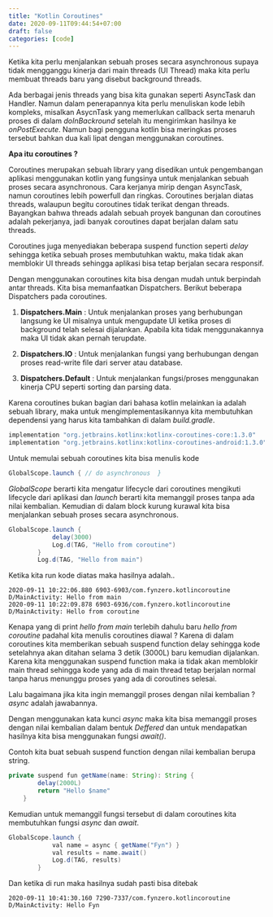 ```yaml
---
title: "Kotlin Coroutines"
date: 2020-09-11T09:44:54+07:00
draft: false
categories: [code]
---
```


Ketika kita perlu menjalankan sebuah proses secara asynchronous supaya tidak mengganggu kinerja dari main threads (UI Thread) maka kita perlu membuat threads baru yang disebut background threads.

Ada berbagai jenis threads yang bisa kita gunakan seperti AsyncTask dan Handler. Namun dalam penerapannya kita perlu menuliskan kode lebih kompleks, misalkan AsycnTask yang memerlukan callback serta menaruh proses di dalam *doInBackround* setelah itu mengirimkan hasilnya ke *onPostExecute*. Namun bagi pengguna kotlin bisa meringkas proses tersebut bahkan dua kali lipat dengan menggunakan coroutines.

**Apa itu coroutines ?**

Coroutines merupakan sebuah library yang disedikan untuk pengembangan aplikasi menggunakan kotlin yang fungsinya untuk menjalankan sebuah proses secara asynchronous. Cara kerjanya mirip dengan AsyncTask, namun coroutines lebih powerfull dan ringkas. Coroutines berjalan diatas threads, walaupun begitu coroutines tidak terikat dengan threads. Bayangkan bahwa threads adalah sebuah proyek bangunan dan coroutines adalah pekerjanya, jadi banyak coroutines dapat berjalan dalam satu threads.

Coroutines juga menyediakan beberapa suspend function seperti *delay* sehingga ketika sebuah proses membutuhkan waktu, maka tidak akan memblokir UI threads sehingga aplikasi bisa tetap berjalan secara responsif.

Dengan menggunakan coroutines kita bisa dengan mudah untuk berpindah antar threads. Kita bisa memanfaatkan Dispatchers. Berikut beberapa Dispatchers pada coroutines.

1. **Dispatchers.Main** : Untuk menjalankan proses yang berhubungan langsung ke UI misalnya untuk mengupdate UI ketika proses di background telah selesai dijalankan. Apabila kita tidak menggunakannya maka UI tidak akan pernah terupdate.

2. **Dispatchers.IO** : Untuk menjalankan fungsi yang berhubungan dengan proses read-write file dari server atau database.

3. **Dispatchers.Default** : Untuk menjalankan fungsi/proses menggunakan kinerja CPU seperti sorting dan parsing data.

Karena coroutines bukan bagian dari bahasa kotlin melainkan ia adalah sebuah library, maka untuk mengimplementasikannya kita membutuhkan dependensi yang harus kita tambahkan di dalam *build.gradle*.

```java
implementation "org.jetbrains.kotlinx:kotlinx-coroutines-core:1.3.0"
implementation "org.jetbrains.kotlinx:kotlinx-coroutines-android:1.3.0"
```

Untuk memulai sebuah coroutines kita bisa menulis kode

```java
GlobalScope.launch { // do asynchronous  }
```

*GlobalScope* berarti kita mengatur lifecycle dari coroutines mengikuti lifecycle dari aplikasi dan *launch* berarti kita memanggil proses tanpa ada nilai kembalian. Kemudian di dalam block kurung kurawal kita bisa menjalankan sebuah proses secara asynchronous.

```java
GlobalScope.launch {
            delay(3000)
            Log.d(TAG, "Hello from coroutine")
        }
        Log.d(TAG, "Hello from main")
```

Ketika kita run kode diatas maka hasilnya adalah..

```
2020-09-11 10:22:06.880 6903-6903/com.fynzero.kotlincoroutine D/MainActivity: Hello from main
2020-09-11 10:22:09.878 6903-6936/com.fynzero.kotlincoroutine D/MainActivity: Hello from coroutine
```

Kenapa yang di print *hello from main* terlebih dahulu baru *hello from coroutine* padahal kita menulis coroutines diawal ? Karena di dalam coroutines kita memberikan sebuah suspend function delay sehingga kode setelahnya akan ditahan selama 3 detik (3000L) baru kemudian dijalankan. Karena kita menggunakan suspend function maka ia tidak akan memblokir main thread sehingga kode yang ada di main thread tetap berjalan normal tanpa harus menunggu proses yang ada di coroutines selesai.

Lalu bagaimana jika kita ingin memanggil proses dengan nilai kembalian ? *async* adalah jawabannya.

Dengan menggunakan kata kunci *async* maka kita bisa memanggil proses dengan nilai kembalian dalam bentuk *Deffered* dan untuk mendapatkan hasilnya kita bisa menggunakan fungsi *await()*.

Contoh kita buat sebuah suspend function dengan nilai kembalian berupa string.

```java
private suspend fun getName(name: String): String {
        delay(2000L)
        return "Hello $name"
    }
```

Kemudian untuk memanggil fungsi tersebut di dalam coroutines kita membutuhkan fungsi *async* dan *await*.

```java
GlobalScope.launch {
            val name = async { getName("Fyn") }
            val results = name.await()
            Log.d(TAG, results)
        }
```

Dan ketika di run maka hasilnya sudah pasti bisa ditebak

```
2020-09-11 10:41:30.160 7290-7337/com.fynzero.kotlincoroutine D/MainActivity: Hello Fyn
```